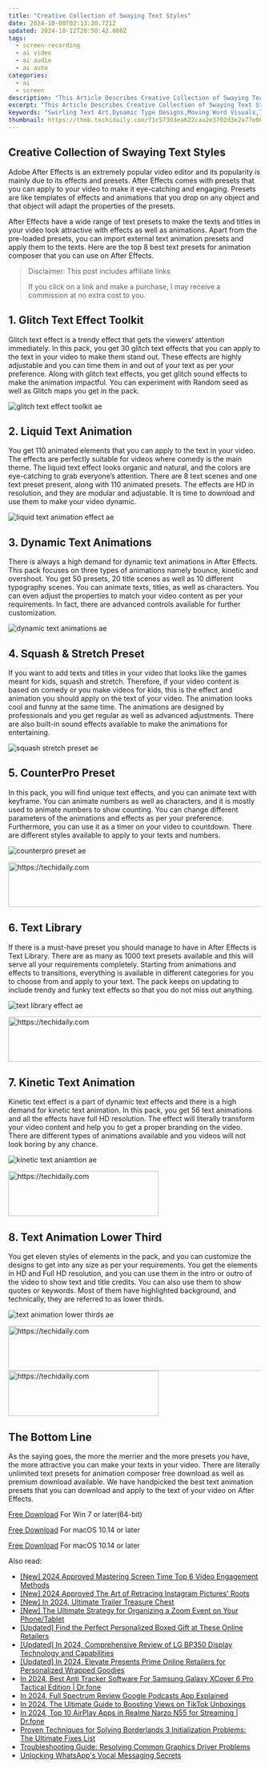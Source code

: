 ```yaml
---
title: "Creative Collection of Swaying Text Styles"
date: 2024-10-08T02:13:20.721Z
updated: 2024-10-12T20:50:42.000Z
tags: 
  - screen-recording
  - ai video
  - ai audio
  - ai auto
categories: 
  - ai
  - screen
description: "This Article Describes Creative Collection of Swaying Text Styles"
excerpt: "This Article Describes Creative Collection of Swaying Text Styles"
keywords: "Swirling Text Art,Dynamic Type Designs,Moving Word Visuals,Twirling Typography,Dancey Fonts Display,Swaying Script Styles,Rhythmic Lettering Forms"
thumbnail: https://thmb.techidaily.com/f1c57303ea622caa2e3702d3e2a77e00493f995e737fa90087cc4940fcb0139c.jpg
---
```


## Creative Collection of Swaying Text Styles

Adobe After Effects is an extremely popular video editor and its popularity is mainly due to its effects and presets. After Effects comes with presets that you can apply to your video to make it eye-catching and engaging. Presets are like templates of effects and animations that you drop on any object and that object will adapt the properties of the presets.

After Effects have a wide range of text presets to make the texts and titles in your video look attractive with effects as well as animations. Apart from the pre-loaded presets, you can import external text animation presets and apply them to the texts. Here are the top 8 best text presets for animation composer that you can use on After Effects.

>  Disclaimer: This post includes affiliate links
>
>  If you click on a link and make a purchase, I may receive a commission at no extra cost to you.
>

## 1\. Glitch Text Effect Toolkit

Glitch text effect is a trendy effect that gets the viewers’ attention immediately. In this pack, you get 30 glitch text effects that you can apply to the text in your video to make them stand out. These effects are highly adjustable and you can time them in and out of your text as per your preference. Along with glitch text effects, you get glitch sound effects to make the animation impactful. You can experiment with Random seed as well as Glitch maps you get in the pack.

![glitch text effect toolkit ae](https://images.wondershare.com/filmora/article-images/2022/07/glitch-text-effect-toolkit-ae.jpg)

## 2\. Liquid Text Animation

You get 110 animated elements that you can apply to the text in your video. The effects are perfectly suitable for videos where comedy is the main theme. The liquid text effect looks organic and natural, and the colors are eye-catching to grab everyone’s attention. There are 8 text scenes and one text preset present, along with 110 animated presets. The effects are HD in resolution, and they are modular and adjustable. It is time to download and use them to make your video dynamic.

![liquid text animation effect ae](https://images.wondershare.com/filmora/article-images/2022/07/liquid-text-animation-effect-ae.jpg)

## 3\. Dynamic Text Animations

There is always a high demand for dynamic text animations in After Effects. This pack focuses on three types of animations namely bounce, kinetic and overshoot. You get 50 presets, 20 title scenes as well as 10 different typography scenes. You can animate texts, titles, as well as characters. You can even adjust the properties to match your video content as per your requirements. In fact, there are advanced controls available for further customization.

![dynamic text animations ae](https://images.wondershare.com/filmora/article-images/2022/07/dynamic-text-animations-ae.jpg)

## 4\. Squash & Stretch Preset

If you want to add texts and titles in your video that looks like the games meant for kids, squash and stretch. Therefore, if your video content is based on comedy or you make videos for kids, this is the effect and animation you should apply on the text of your video. The animation looks cool and funny at the same time. The animations are designed by professionals and you get regular as well as advanced adjustments. There are also built-in sound effects available to make the animations for entertaining.

![squash stretch preset ae](https://images.wondershare.com/filmora/article-images/2022/07/squash-stretch-preset-ae.jpg)

## 5\. CounterPro Preset

In this pack, you will find unique text effects, and you can animate text with keyframe. You can animate numbers as well as characters, and it is mostly used to animate numbers to show counting. You can change different parameters of the animations and effects as per your preference. Furthermore, you can use it as a timer on your video to countdown. There are different styles available to apply to your texts and numbers.

![counterpro preset ae](https://images.wondershare.com/filmora/article-images/2022/07/counterpro-preset-ae.jpg)

<!-- affiliate ads begin -->
<a href="https://appsumo.8odi.net/c/5597632/2044582/7443" target="_top" id="2044582">
  <img src="//a.impactradius-go.com/display-ad/7443-2044582" border="0" alt="https://techidaily.com" width="728" height="90"/>
</a>
<img height="0" width="0" src="https://appsumo.8odi.net/i/5597632/2044582/7443" style="position:absolute;visibility:hidden;" border="0" />
<!-- affiliate ads end -->

## 6\. Text Library

If there is a must-have preset you should manage to have in After Effects is Text Library. There are as many as 1000 text presets available and this will serve all your requirements completely. Starting from animations and effects to transitions, everything is available in different categories for you to choose from and apply to your text. The pack keeps on updating to include trendy and funky text effects so that you do not miss out anything.

![text library effect ae](https://images.wondershare.com/filmora/article-images/2022/07/text-library-effect-ae.jpg)

<!-- affiliate ads begin -->
<a href="https://ephamedtechinc.pxf.io/c/5597632/2137221/26400" target="_top" id="2137221">
  <img src="//a.impactradius-go.com/display-ad/26400-2137221" border="0" alt="https://techidaily.com" width="728" height="90"/>
</a>
<img height="0" width="0" src="https://ephamedtechinc.pxf.io/i/5597632/2137221/26400" style="position:absolute;visibility:hidden;" border="0" />
<!-- affiliate ads end -->

## 7\. Kinetic Text Animation

Kinetic text effect is a part of dynamic text effects and there is a high demand for kinetic text animation. In this pack, you get 56 text animations and all the effects have full HD resolution. The effect will literally transform your video content and help you to get a proper branding on the video. There are different types of animations available and you videos will not look boring by any chance.

![kinetic text aniamtion ae](https://images.wondershare.com/filmora/article-images/2022/07/kinetic-text-aniamtion-ae.jpg)

<!-- affiliate ads begin -->
<a href="https://aidotcom.pxf.io/c/5597632/2129041/19576" target="_top" id="2129041">
  <img src="//a.impactradius-go.com/display-ad/19576-2129041" border="0" alt="https://techidaily.com" width="300" height="90"/>
</a>
<img height="0" width="0" src="https://aidotcom.pxf.io/i/5597632/2129041/19576" style="position:absolute;visibility:hidden;" border="0" />
<!-- affiliate ads end -->

## 8\. Text Animation Lower Third

You get eleven styles of elements in the pack, and you can customize the designs to get into any size as per your requirements. You get the elements in HD and Full HD resolution, and you can use them in the intro or outro of the video to show text and title credits. You can also use them to show quotes or keywords. Most of them have highlighted background, and technically, they are referred to as lower thirds.

![text animation lower thirds ae](https://images.wondershare.com/filmora/article-images/2022/07/text-animation-lower-thirds-ae.jpg)

<!-- affiliate ads begin -->
<a href="https://appsumo.8odi.net/c/5597632/2118326/7443" target="_top" id="2118326">
  <img src="//a.impactradius-go.com/display-ad/7443-2118326" border="0" alt="https://techidaily.com" width="728" height="90"/>
</a>
<img height="0" width="0" src="https://appsumo.8odi.net/i/5597632/2118326/7443" style="position:absolute;visibility:hidden;" border="0" />
<!-- affiliate ads end -->

<!-- affiliate ads begin -->
<a href="https://review-au.sjv.io/c/5597632/2098704/14409" target="_top" id="2098704">
  <img src="//a.impactradius-go.com/display-ad/14409-2098704" border="0" alt="https://techidaily.com" width="300" height="90"/>
</a>
<img height="0" width="0" src="https://review-au.sjv.io/i/5597632/2098704/14409" style="position:absolute;visibility:hidden;" border="0" />
<!-- affiliate ads end -->

## The Bottom Line

As the saying goes, the more the merrier and the more presets you have, the more attractive you can make your texts in your video. There are literally unlimited text presets for animation composer free download as well as premium download available. We have handpicked the best text animation presets that you can download and apply to the text of your video on After Effects.

[Free Download](https://tools.techidaily.com/wondershare/filmora/download/) For Win 7 or later(64-bit)

[Free Download](https://tools.techidaily.com/wondershare/filmora/download/) For macOS 10.14 or later

[Free Download](https://tools.techidaily.com/wondershare/filmora/download/) For macOS 10.14 or later

<ins class="adsbygoogle"
     style="display:block"
     data-ad-format="autorelaxed"
     data-ad-client="ca-pub-7571918770474297"
     data-ad-slot="1223367746"></ins>

<ins class="adsbygoogle"
     style="display:block"
     data-ad-format="autorelaxed"
     data-ad-client="ca-pub-7571918770474297"
     data-ad-slot="1223367746"></ins>



<ins class="adsbygoogle"
     style="display:block"
     data-ad-client="ca-pub-7571918770474297"
     data-ad-slot="8358498916"
     data-ad-format="auto"
     data-full-width-responsive="true"></ins>


<span class="atpl-alsoreadstyle">Also read:</span>
<div><ul>
<li><a href="https://fox-friendly.techidaily.com/new-2024-approved-mastering-screen-time-top-6-video-engagement-methods/"><u>[New] 2024 Approved Mastering Screen Time Top 6 Video Engagement Methods</u></a></li>
<li><a href="https://instagram-video-recordings.techidaily.com/new-2024-approved-the-art-of-retracing-instagram-pictures-roots/"><u>[New] 2024 Approved The Art of Retracing Instagram Pictures' Roots</u></a></li>
<li><a href="https://fox-hovers.techidaily.com/new-in-2024-ultimate-trailer-treasure-chest/"><u>[New] In 2024, Ultimate Trailer Treasure Chest</u></a></li>
<li><a href="https://fox-hovers.techidaily.com/new-the-ultimate-strategy-for-organizing-a-zoom-event-on-your-phonetablet/"><u>[New] The Ultimate Strategy for Organizing a Zoom Event on Your Phone/Tablet</u></a></li>
<li><a href="https://fox-hovers.techidaily.com/updated-find-the-perfect-personalized-boxed-gift-at-these-online-retailers/"><u>[Updated] Find the Perfect Personalized Boxed Gift at These Online Retailers</u></a></li>
<li><a href="https://fox-hovers.techidaily.com/updated-in-2024-comprehensive-review-of-lg-bp350-display-technology-and-capabilities/"><u>[Updated] In 2024, Comprehensive Review of LG BP350 Display Technology and Capabilities</u></a></li>
<li><a href="https://fox-hovers.techidaily.com/updated-in-2024-elevate-presents-prime-online-retailers-for-personalized-wrapped-goodies/"><u>[Updated] In 2024, Elevate Presents Prime Online Retailers for Personalized Wrapped Goodies</u></a></li>
<li><a href="https://android-location-track.techidaily.com/in-2024-best-anti-tracker-software-for-samsung-galaxy-xcover-6-pro-tactical-edition-drfone-by-drfone-virtual-android/"><u>In 2024, Best Anti Tracker Software For Samsung Galaxy XCover 6 Pro Tactical Edition | Dr.fone</u></a></li>
<li><a href="https://fox-hovers.techidaily.com/in-2024-full-spectrum-review-google-podcasts-app-explained/"><u>In 2024, Full Spectrum Review Google Podcasts App Explained</u></a></li>
<li><a href="https://some-skills.techidaily.com/in-2024-the-ultimate-guide-to-boosting-views-on-tiktok-unboxings/"><u>In 2024, The Ultimate Guide to Boosting Views on TikTok Unboxings</u></a></li>
<li><a href="https://screen-mirror.techidaily.com/in-2024-top-10-airplay-apps-in-realme-narzo-n55-for-streaming-drfone-by-drfone-android/"><u>In 2024, Top 10 AirPlay Apps in Realme Narzo N55 for Streaming | Dr.fone</u></a></li>
<li><a href="https://win-able.techidaily.com/proven-techniques-for-solving-borderlands-3-initialization-problems-the-ultimate-fixes-list/"><u>Proven Techniques for Solving Borderlands 3 Initialization Problems: The Ultimate Fixes List</u></a></li>
<li><a href="https://win-dash.techidaily.com/troubleshooting-guide-resolving-common-graphics-driver-problems/"><u>Troubleshooting Guide: Resolving Common Graphics Driver Problems</u></a></li>
<li><a href="https://extra-resources.techidaily.com/unlocking-whatsapps-vocal-messaging-secrets/"><u>Unlocking WhatsApp's Vocal Messaging Secrets</u></a></li>
</ul></div>

